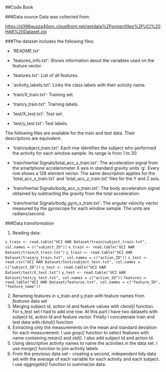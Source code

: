 ##Code Book


###Data source
Data was collected from:

https://d396qusza40orc.cloudfront.net/getdata%2Fprojectfiles%2FUCI%20HAR%20Dataset.zip

###The dataset includes the following files:

- 'README.txt'

- 'features_info.txt': Shows information about the variables used on the feature vector.

- 'features.txt': List of all features.

- 'activity_labels.txt': Links the class labels with their activity name.

- 'train/X_train.txt': Training set.

- 'train/y_train.txt': Training labels.

- 'test/X_test.txt': Test set.

- 'test/y_test.txt': Test labels.

The following files are available for the train and test data. Their descriptions are equivalent. 

- 'train/subject_train.txt': Each row identifies the subject who performed the activity for each window sample. Its range is from 1 to 30. 

- 'train/Inertial Signals/total_acc_x_train.txt': The acceleration signal from the smartphone accelerometer X axis in standard gravity units 'g'. Every row shows a 128 element vector. The same description applies for the 'total_acc_x_train.txt' and 'total_acc_z_train.txt' files for the Y and Z axis. 

- 'train/Inertial Signals/body_acc_x_train.txt': The body acceleration signal obtained by subtracting the gravity from the total acceleration. 

- 'train/Inertial Signals/body_gyro_x_train.txt': The angular velocity vector measured by the gyroscope for each window sample. The units are radians/second. 

###Data transformation

  1.  Reading data:

  `s_train <- read.table("UCI HAR Dataset/train/subject_train.txt", col.names = c("subject_ID"))`
  `x_train <- read.table("UCI HAR Dataset/train/X_train.txt")`
  `y_train <- read.table("UCI HAR Dataset/train/y_train.txt", col.names = c("action_ID"))` 
  `s_test <- read.csv("UCI HAR Dataset/test/subject_test.txt", col.names = c("subject_ID"))`
  `x_test <- read.table("UCI HAR Dataset/test/X_test.txt")`
  `y_test <- read.table("UCI HAR Dataset/test/y_test.txt", col.names = c("action_ID"))` 
  `features <- read.table("UCI HAR Dataset/features.txt", col.names = c("feature_ID", "feature_name"))`

  2.  Renaming features in x_train and y_train with feature names from *features* data set
  3.  Merging subject id, action id and feature values with *cbind()* function. For s_test set I had to add one row. At this part I have two datasets with subject Id, action Id and feature vector. Finally I concatenate train and test data with *rbind()* function
  4.  Extracting only the measurements on the mean and standard deviation for each measurement. I use *grep()* function to select features with name containing *mean()* and *std()*. I also add subject Id and action Id.
  5.  Using descriptive activity names to name the activities in the data set. I use *merge()* function to join activity labels
  6.  From the previoius data set - creating a second, independent tidy data set with the average of each variable for each activity and each subject. I use *aggregate()* function to summarize data.

  
